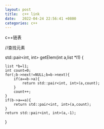 ```yaml
---
layout: post
title:  c++ link
date:   2022-04-24 22:56:41 +0800
categories: c++
---
```

c++链表

//查找元素

std::pair<int, int> getElem(int a,list *l1)
{

    list *b=l1;
    int count=0;
    for(;b->next!=NULL;b=b->next){
        if(a==b->a){
            return std::pair<int, int>(a,count);
        }
        count++;
    }
    if(b->a==a){
        return std::pair<int, int>(a,count);
    }
    return std::pair<int, int>(a,-1);
    
}
